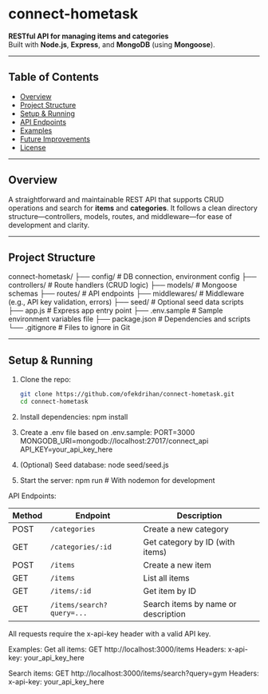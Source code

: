 # connect-hometask

**RESTful API for managing items and categories**  
Built with **Node.js**, **Express**, and **MongoDB** (using **Mongoose**).

---

## Table of Contents
- [Overview](#overview)  
- [Project Structure](#project-structure)  
- [Setup & Running](#setup--running)  
- [API Endpoints](#api-endpoints)  
- [Examples](#examples)  
- [Future Improvements](#future-improvements)  
- [License](#license)

---

## Overview

A straightforward and maintainable REST API that supports CRUD operations and search for **items** and **categories**. It follows a clean directory structure—controllers, models, routes, and middleware—for ease of development and clarity.

---

## Project Structure

connect-hometask/
├── config/ # DB connection, environment config
├── controllers/ # Route handlers (CRUD logic)
├── models/ # Mongoose schemas
├── routes/ # API endpoints
├── middlewares/ # Middleware (e.g., API key validation, errors)
├── seed/ # Optional seed data scripts
├── app.js # Express app entry point
├── .env.sample # Sample environment variables file
├── package.json # Dependencies and scripts
└── .gitignore # Files to ignore in Git

---

## Setup & Running

1. Clone the repo:
   ```bash
   git clone https://github.com/ofekdrihan/connect-hometask.git
   cd connect-hometask

2. Install dependencies:
   npm install

3. Create a .env file based on .env.sample:
   PORT=3000
   MONGODB_URI=mongodb://localhost:27017/connect_api
   API_KEY=your_api_key_here

4. (Optional) Seed database:
   node seed/seed.js

5. Start the server:
   npm run # With nodemon for development

API Endpoints:

| Method | Endpoint                      | Description                         |
| ------ | ----------------------------- | ----------------------------------- |
| POST   | `/categories`                 | Create a new category               |
| GET    | `/categories/:id`             | Get category by ID (with items)     |
| POST   | `/items`                      | Create a new item                   |
| GET    | `/items`                      | List all items                      |
| GET    | `/items/:id`                  | Get item by ID                      |
| GET    | `/items/search?query=...`     | Search items by name or description |

All requests require the x-api-key header with a valid API key.

Examples:
Get all items:
GET http://localhost:3000/items
Headers:
  x-api-key: your_api_key_here

Search items:
GET http://localhost:3000/items/search?query=gym
Headers:
  x-api-key: your_api_key_here
